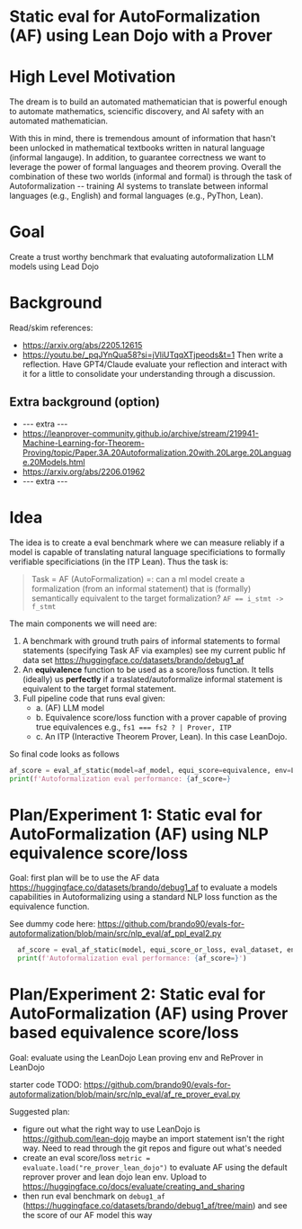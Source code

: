 # Static eval for AutoFormalization (AF) using Lean Dojo with a Prover

# High Level Motivation
The dream is to build an automated mathematician that is powerful enough to automate mathematics, sciencific discovery, and AI safety with an automated mathematician.

With this in mind, there is tremendous amount of information that hasn't been unlocked in mathematical textbooks written in natural language (informal langauge).
In addition, to guarantee correctness we want to leverage the power of formal languages and theorem proving.
Overall the combination of these two worlds (informal and formal) is through the task of Autoformalization -- training AI systems to translate between informal languages (e.g., English) and formal languages (e.g., PyThon, Lean). 

# Goal
Create a trust worthy benchmark that evaluating autoformalization LLM models using Lead Dojo

# Background

Read/skim references:
- https://arxiv.org/abs/2205.12615
- https://youtu.be/_pqJYnQua58?si=jVliUTqqXTjpeods&t=1
Then write a reflection.
Have GPT4/Claude evaluate your reflection and interact with it for a little to consolidate your understanding through a discussion.

## Extra background (option)
- --- extra ---
- https://leanprover-community.github.io/archive/stream/219941-Machine-Learning-for-Theorem-Proving/topic/Paper.3A.20Autoformalization.20with.20Large.20Language.20Models.html
- https://arxiv.org/abs/2206.01962
- --- extra ---

# Idea
The idea is to create a eval benchmark where we can measure reliably if a model is capable of translating natural language specificiations to formally verifiable specificiations (in the ITP Lean).
Thus the task is:

> Task = AF (AutoFormalization) =: can a ml model create a formalization (from an informal statement) that is (formally) semantically equivalent to the target formalization? `AF == i_stmt -> f_stmt`

The main components we will need are:
1. A benchmark with ground truth pairs of informal statements to formal statements (specifying Task AF via examples) see my current public hf data set https://huggingface.co/datasets/brando/debug1_af 
2. An **equivalence** function to be used as a score/loss function. It tells (ideally) us **perfectly** if a traslated/autoformalize informal statement is equivalent to the target formal statement.
3. Full pipeline code that runs eval given:
   - a. (AF) LLM model
   - b. Equivalence score/loss function with a prover capable of proving true equivalences e.g., `fs1 === fs2 ? | Prover, ITP`
   - c. An ITP (Interactive Theorem Prover, Lean). In this case LeanDojo.

So final code looks as follows
```python
af_score = eval_af_static(model=af_model, equi_score=equivalence, env=LeanDojo)
print(f'Autoformalization eval performance: {af_score=}
```

# Plan/Experiment 1: Static eval for AutoFormalization (AF) using NLP equivalence score/loss
Goal: first plan will be to use the AF data https://huggingface.co/datasets/brando/debug1_af to evaluate a models capabilities in Autoformalizing using a standard NLP loss function as the equivalence function. 

See dummy code here: https://github.com/brando90/evals-for-autoformalization/blob/main/src/nlp_eval/af_ppl_eval2.py

```python
  af_score = eval_af_static(model, equi_score_or_loss, eval_dataset, env=LeanDojo)
  print(f'Autoformalization eval performance: {af_score=}')
```

# Plan/Experiment 2: Static eval for AutoFormalization (AF) using Prover based equivalence score/loss
Goal: evaluate using the LeanDojo Lean proving env and ReProver in LeanDojo

starter code TODO: https://github.com/brando90/evals-for-autoformalization/blob/main/src/nlp_eval/af_re_prover_eval.py

Suggested plan:
- figure out what the right way to use LeanDojo is https://github.com/lean-dojo maybe an import statement isn't the right way. Need to read through the git repos and figure out what's needed
- create an eval score/loss `metric = evaluate.load("re_prover_lean_dojo")` to evaluate AF using the default reprover prover and lean dojo lean env. Upload to https://huggingface.co/docs/evaluate/creating_and_sharing
- then run eval benchmark on `debug1_af` (https://huggingface.co/datasets/brando/debug1_af/tree/main) and see the score of our AF model this way

